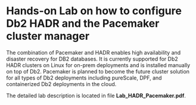 # Hands-on Lab on how to configure Db2 HADR and the Pacemaker cluster manager

The combination of Pacemaker and HADR enables high availability and disaster recovery for DB2 databases. It is currently supported for Db2 HADR clusters on Linux for on-prem deployments and is installed manually on top of Db2.  Pacemaker is planned to become the future cluster solution for all types of Db2 deployments including pureScale, DPF, and containerized Db2 deployments in the cloud.

The detailed lab description is located in file **Lab_HADR_Pacemaker.pdf**.
 
